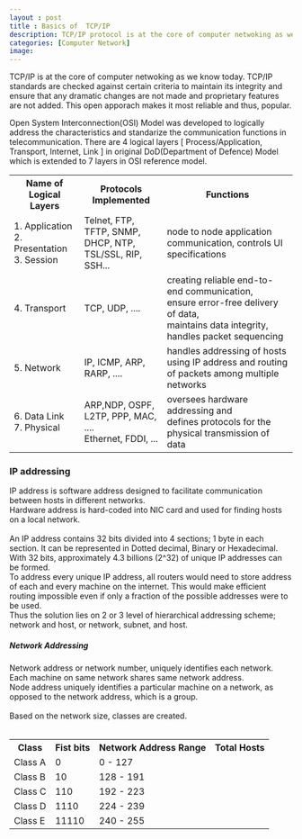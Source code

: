 ```yaml
---
layout : post
title : Basics of  TCP/IP 
description: TCP/IP protocol is at the core of computer netwoking as we know today. IP addressinng, Network Addressing, Classful Network Addressing, Special Purpose Network Addresses, Private IP address, Unicast Address, BroadCast Address, MulticastAddress, Layer 2 BroadCasts, Layer 3 Broadcasts
categories: [Computer Network]
image:
---
```

TCP/IP is at the core of computer netwoking as we know today. TCP/IP standards are checked against certain criteria to maintain its integrity and ensure that any dramatic changes are not made and proprietary features are not added. This open apporach makes it most reliable and thus, popular.<br>
<!--continue-->
<p>
Open System Interconnection(OSI) Model was developed to logically address the characteristics and standarize the communication functions in telecommunication.
There are 4 logical layers [ Process/Application, Transport, Internet, Link ] in original DoD(Department of Defence) Model which is extended to 7 layers in OSI reference model. 


<table>
<tr><th>Name of Logical Layers</th><th>Protocols Implemented</th><th>Functions</th></tr>
<tr><td>1.  Application<br>
2. Presentation<br>
3.  Session</td>
<td>Telnet, FTP, TFTP, SNMP,<br> DHCP, NTP, TSL/SSL, RIP, SSH...</td>
<td>node to node application communication, controls UI specifications</td>
</tr>
 
 <tr>
 <td>4. Transport</td>
 <td>TCP, UDP, ....</td>
 <td>creating reliable end-to-end communication,<br> ensure error-free delivery of data,<br>maintains data integrity, handles packet sequencing</td>
 </tr>

 <tr>
 <td>5. Network</td>
 <td>IP, ICMP, ARP, RARP, ....</td>
 <td>handles addressing of hosts using IP address and  routing of packets among multiple networks</td>
 </tr>
 <tr>
 <td>6.  Data Link<br>
 7. Physical </td>
 <td>ARP,NDP, OSPF, L2TP, PPP, MAC, ....<br>
 Ethernet, FDDI, ...</td>
 <td>oversees hardware addressing and <br>defines protocols for the physical transmission of data</td>
 </tr>
 </table>
</p>
 <h3>IP addressing </h3>
 <p>IP address is software address designed to facilitate communication between hosts in different networks. <br>
 Hardware address is hard-coded into NIC card and used for finding hosts on a local network.
 <br><br>
  An IP address contains 32 bits divided into 4 sections; 1 byte in each section. It can be represented in Dotted decimal, Binary or Hexadecimal. <br>
 With 32 bits, approximately 4.3 billions (2^32) of unique IP addresses can be formed. 
 <br>
 To address every unique IP address, all routers would need to store address of each and every machine on the internet. This would make efficient routing impossible even if only a fraction of the possible addresses were to be used.<br>
 Thus the solution lies on 2 or 3 level of hierarchical addressing scheme; network and host, or network, subnet, and host. 
 

 <h5>Network Addressing</h5>
 Network address or network number, uniquely identifies each network. Each machine on same network shares same network address.<br>
 Node address uniquely identifies a particular machine on a network, as opposed to the network address, which is a group.<br> <br>
 Based on the network size, classes are created.<br><br>
 
 <table>
 <th>Class </th><th>Fist bits </th><th>Network Address Range</th><th>Total Hosts</th>
<tr><td>Class A </td><td> 0 </td><td> 0 - 127 </td></tr>
<tr><td>Class B </td><td> 10 </td><td> 128 - 191 </td></tr>
<tr><td>Class C </td><td> 110 </td><td> 192 - 223 </td></tr>
<tr><td>Class D </td><td> 1110 </td><td> 224 - 239</td></tr>
<tr><td>Class E </td><td> 11110 </td><td> 240 - 255 </td></tr>
</table>

</p>